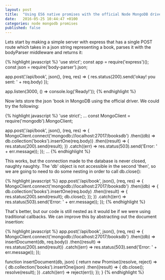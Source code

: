 ```yaml
---
layout: post
title:  "Using ES6 native promises with the official Node MongoDB driver"
date:   2016-05-25 10:44:47 +0100
categories: node mongodb promises
published: false
---
```


Lets start by making a simple server with express that has a single POST route which takes in a json string representing a book, parses it with the bodyParser middleware and returns it:

{% highlight javascript %}
'use strict';
const app = require('express')();
const json = require('body-parser').json;

app.post('/api/book', json(), (req, res) => {
  res.status(200).send('okay! you sent: ' + req.body)
});

app.listen(3000, () => console.log('Ready!'));
{% endhighlight %}

Now lets store the json 'book in MongoDB using the official driver. We could try the following:

{% highlight javascript %}
'use strict';
...
const MongoClient = require('mongodb').MongoClient;

app.post('/api/book', json(), (req, res) => {
  MongoClient.connect('mongodb://localhost:27017/booksdb')
    .then((db) => db.collection('books').insertOne(req.body))
    .then((result) => {
      res.status(200).send(result);
    })
    .catch((err) => res.status(503).send('Error: ' + err.message));
});
...
{% endhighlight %}

This works, but the connection made to the database is never closed, naughty naughty. The 'db' object is not accessible in the second 'then', so we are going to need to do some nesting in order to call db.close():

{% highlight javascript %}
app.post('/api/book', json(), (req, res) => {
  MongoClient.connect('mongodb://localhost:27017/booksdb')
    .then((db) => {
      db.collection('books').insertOne(req.body)
        .then((result) => {
          res.status(200).send(result);
          db.close();
        });
    })
    .catch((err) => res.status(503).send('Error: ' + err.message));
});
{% endhighlight %}

That's better, but our code is still nested as it would be if we were using
traditional callbacks. We can improve this by abstracting out the document
insertion:

{% highlight javascript %}
app.post('/api/book', json(), (req, res) => {
  MongoClient.connect('mongodb://localhost:27017/booksdb')
    .then((db) => insertDocument(db, req.body))
    .then((result) => res.status(200).send(result))
    .catch((err) => res.status(503).send('Error: ' + err.message));
});

function insertDocument(db, json) {
  return new Promise((resolve, reject) => {
    db.collection('books').insertOne(json)
      .then((result) => {
        db.close();
        resolve(result);
      })
      .catch((err) => reject(err));
  });
}
{% endhighlight %}
